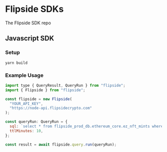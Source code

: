 # Flipside SDKs

The Flipside SDK repo

## Javascript SDK

### Setup

```
yarn build

```

### Example Usage

```javascript
import type { QueryResult, QueryRun } from "flipside";
import { Flipside } from "flipside";

const flipside = new Flipside(
  "YOUR_API_KEY",
  "https://node-api.flipsidecrypto.com"
);

const queryRun: QueryRun = {
  sql: `select * from flipside_prod_db.ethereum_core.ez_nft_mints where nft_to_address = LOWER('0x4a9318f375937b56045e5a548e7e66aea61dd610')`,
  ttlMinutes: 10,
};

const result = await flipside.query.run(queryRun);
```
